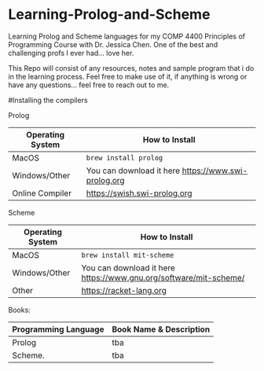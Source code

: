 # Learning-Prolog-and-Scheme
Learning Prolog and Scheme languages for my COMP 4400 Principles of Programming Course with Dr. Jessica Chen. One of the best and challenging profs I ever had... love her. 

This Repo will consist of any resources, notes and sample program that i do in the learning process. Feel free to make use of it, if anything is wrong or have any questions... feel free to reach out to me. 

#Installing the compilers

Prolog 

Operating System | How to Install
----------------- | --------------
MacOS             | ```brew install prolog``` 
Windows/Other     | You can download it here https://www.swi-prolog.org 
Online Compiler   | https://swish.swi-prolog.org 

Scheme

Operating System | How to Install
----------------- | --------------
MacOS             | ```brew install mit-scheme``` 
Windows/Other     | You can download it here https://www.gnu.org/software/mit-scheme/
Other             | https://racket-lang.org

Books: 

Programming Language | Book Name & Description
-------------------- | ------------------------
Prolog               |  tba
Scheme.              |  tba




